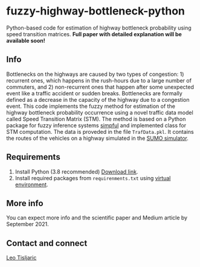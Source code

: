 # fuzzy-highway-bottleneck-python
Python-based code for estimation of highway bottleneck probability using speed transition matrices. 
**Full paper with detailed explanation will be available soon!** 

## Info
Bottlenecks on the highways are caused by two types of congestion: 1) recurrent ones, which happens in the rush-hours due to a large number of commuters, and 2) non-recurrent ones that happen after some unexpected event like a traffic accident or sudden breaks. Bottlenecks are formally defined as a decrease in the capacity of the highway due to a congestion event. 
This code implements the fuzzy method for estimation of the highway bottleneck probability occurrence using a novel traffic data model called Speed Transition Matrix (STM). The method is based on a Python package for fuzzy inference systems [simpful](https://github.com/aresio/simpful) and implemented class for STM computation. 
The data is proveded in the file `TrafData.pkl`. It contains the routes of the vehicles on a highway simulated in the [SUMO simulator](https://www.eclipse.org/sumo/). 

## Requirements
1. Install Python (3.8 recommended) [Download link](https://www.python.org/downloads/).
2. Install required packages from `requirenments.txt` using [virtual environment](https://docs.python.org/3/tutorial/venv.html).

## More info
You can expect more info and the scientific paper and Medium article by September 2021.

## Contact and connect
[Leo Tisljaric](https://www.linkedin.com/in/leo-ti%C5%A1ljari%C4%87-28a56b123/)

